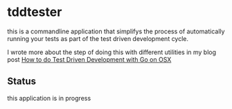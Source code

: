 # tddtester

this is a commandline application that simplifys the process of automatically running your tests as part of the 
test driven development cycle.  

I wrote more about the step of doing this with different utilities in my blog post
[How to do Test Driven Development with Go on OSX](http://tysonmaly.com/programming/go/test-driven-developement-with-golang-on-osx/)

## Status
this application is in progress
